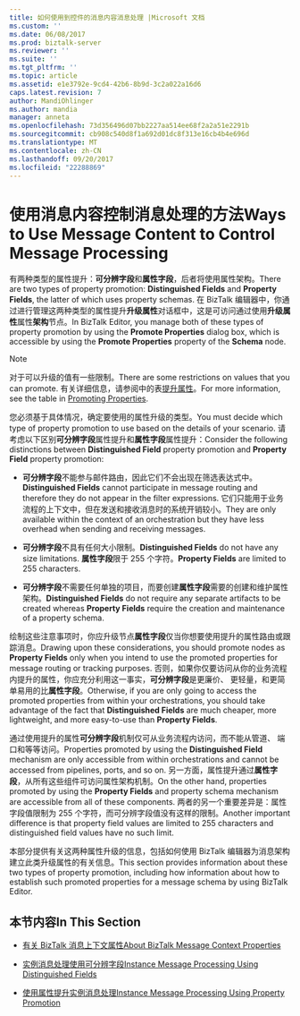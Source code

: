 ```yaml
---
title: 如何使用到控件的消息内容消息处理 |Microsoft 文档
ms.custom: ''
ms.date: 06/08/2017
ms.prod: biztalk-server
ms.reviewer: ''
ms.suite: ''
ms.tgt_pltfrm: ''
ms.topic: article
ms.assetid: e1e3792e-9cd4-42b6-8b9d-3c2a022a16d6
caps.latest.revision: 7
author: MandiOhlinger
ms.author: mandia
manager: anneta
ms.openlocfilehash: 73d356496d07bb2227aa514ee68f2a2a51e2291b
ms.sourcegitcommit: cb908c540d8f1a692d01dc8f313e16cb4b4e696d
ms.translationtype: MT
ms.contentlocale: zh-CN
ms.lasthandoff: 09/20/2017
ms.locfileid: "22288869"
---
```

# <a name="ways-to-use-message-content-to-control-message-processing"></a><span data-ttu-id="529d5-102">使用消息内容控制消息处理的方法</span><span class="sxs-lookup"><span data-stu-id="529d5-102">Ways to Use Message Content to Control Message Processing</span></span>
<span data-ttu-id="529d5-103">有两种类型的属性提升：**可分辨字段**和**属性字段**，后者将使用属性架构。</span><span class="sxs-lookup"><span data-stu-id="529d5-103">There are two types of property promotion: **Distinguished Fields** and **Property Fields**, the latter of which uses property schemas.</span></span> <span data-ttu-id="529d5-104">在 BizTalk 编辑器中，你通过进行管理这两种类型的属性提升**升级属性**对话框中，这是可访问通过使用**升级属性**属性**架构**节点。</span><span class="sxs-lookup"><span data-stu-id="529d5-104">In BizTalk Editor, you manage both of these types of property promotion by using the **Promote Properties** dialog box, which is accessible by using the **Promote Properties** property of the **Schema** node.</span></span>  
  
> [!NOTE]
>  <span data-ttu-id="529d5-105">对于可以升级的值有一些限制。</span><span class="sxs-lookup"><span data-stu-id="529d5-105">There are some restrictions on values that you can promote.</span></span> <span data-ttu-id="529d5-106">有关详细信息，请参阅中的表[提升属性](../core/promoting-properties.md)。</span><span class="sxs-lookup"><span data-stu-id="529d5-106">For more information, see the table in [Promoting Properties](../core/promoting-properties.md).</span></span>  
  
 <span data-ttu-id="529d5-107">您必须基于具体情况，确定要使用的属性升级的类型。</span><span class="sxs-lookup"><span data-stu-id="529d5-107">You must decide which type of property promotion to use based on the details of your scenario.</span></span> <span data-ttu-id="529d5-108">请考虑以下区别**可分辨字段**属性提升和**属性字段**属性提升：</span><span class="sxs-lookup"><span data-stu-id="529d5-108">Consider the following distinctions between **Distinguished Field** property promotion and **Property Field** property promotion:</span></span>  
  
-   <span data-ttu-id="529d5-109">**可分辨字段**不能参与邮件路由，因此它们不会出现在筛选表达式中。</span><span class="sxs-lookup"><span data-stu-id="529d5-109">**Distinguished Fields** cannot participate in message routing and therefore they do not appear in the filter expressions.</span></span> <span data-ttu-id="529d5-110">它们只能用于业务流程的上下文中，但在发送和接收消息时的系统开销较小。</span><span class="sxs-lookup"><span data-stu-id="529d5-110">They are only available within the context of an orchestration but they have less overhead when sending and receiving messages.</span></span>  
  
-   <span data-ttu-id="529d5-111">**可分辨字段**不具有任何大小限制。</span><span class="sxs-lookup"><span data-stu-id="529d5-111">**Distinguished Fields** do not have any size limitations.</span></span> <span data-ttu-id="529d5-112">**属性字段**限于 255 个字符。</span><span class="sxs-lookup"><span data-stu-id="529d5-112">**Property Fields** are limited to 255 characters.</span></span>  
  
-   <span data-ttu-id="529d5-113">**可分辨字段**不需要任何单独的项目，而要创建**属性字段**需要的创建和维护属性架构。</span><span class="sxs-lookup"><span data-stu-id="529d5-113">**Distinguished Fields** do not require any separate artifacts to be created whereas **Property Fields** require the creation and maintenance of a property schema.</span></span>  
  
 <span data-ttu-id="529d5-114">绘制这些注意事项时，你应升级节点**属性字段**仅当你想要使用提升的属性路由或跟踪消息。</span><span class="sxs-lookup"><span data-stu-id="529d5-114">Drawing upon these considerations, you should promote nodes as **Property Fields** only when you intend to use the promoted properties for message routing or tracking purposes.</span></span> <span data-ttu-id="529d5-115">否则，如果你仅要访问从你的业务流程内提升的属性，你应充分利用这一事实，**可分辨字段**是更廉价、 更轻量，和更简单易用的比**属性字段**。</span><span class="sxs-lookup"><span data-stu-id="529d5-115">Otherwise, if you are only going to access the promoted properties from within your orchestrations, you should take advantage of the fact that **Distinguished Fields** are much cheaper, more lightweight, and more easy-to-use than **Property Fields**.</span></span>  
  
 <span data-ttu-id="529d5-116">通过使用提升的属性**可分辨字段**机制仅可从业务流程内访问，而不能从管道、 端口和等等访问。</span><span class="sxs-lookup"><span data-stu-id="529d5-116">Properties promoted by using the **Distinguished Field** mechanism are only accessible from within orchestrations and cannot be accessed from pipelines, ports, and so on.</span></span> <span data-ttu-id="529d5-117">另一方面，属性提升通过**属性字段**，从所有这些组件可访问属性架构机制。</span><span class="sxs-lookup"><span data-stu-id="529d5-117">On the other hand, properties promoted by using the **Property Fields** and property schema mechanism are accessible from all of these components.</span></span> <span data-ttu-id="529d5-118">两者的另一个重要差异是：属性字段值限制为 255 个字符，而可分辨字段值没有这样的限制。</span><span class="sxs-lookup"><span data-stu-id="529d5-118">Another important difference is that property field values are limited to 255 characters and distinguished field values have no such limit.</span></span>  
  
 <span data-ttu-id="529d5-119">本部分提供有关这两种属性升级的信息，包括如何使用 BizTalk 编辑器为消息架构建立此类升级属性的有关信息。</span><span class="sxs-lookup"><span data-stu-id="529d5-119">This section provides information about these two types of property promotion, including how information about how to establish such promoted properties for a message schema by using BizTalk Editor.</span></span>  
  
## <a name="in-this-section"></a><span data-ttu-id="529d5-120">本节内容</span><span class="sxs-lookup"><span data-stu-id="529d5-120">In This Section</span></span>  
  
-   [<span data-ttu-id="529d5-121">有关 BizTalk 消息上下文属性</span><span class="sxs-lookup"><span data-stu-id="529d5-121">About BizTalk Message Context Properties</span></span>](../core/about-biztalk-message-context-properties.md)  
  
-   [<span data-ttu-id="529d5-122">实例消息处理使用可分辨字段</span><span class="sxs-lookup"><span data-stu-id="529d5-122">Instance Message Processing Using Distinguished Fields</span></span>](../core/instance-message-processing-using-distinguished-fields.md)  
  
-   [<span data-ttu-id="529d5-123">使用属性提升实例消息处理</span><span class="sxs-lookup"><span data-stu-id="529d5-123">Instance Message Processing Using Property Promotion</span></span>](../core/instance-message-processing-using-property-promotion.md)